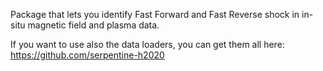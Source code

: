 Package that lets you identify Fast Forward and Fast Reverse shock in in-situ magnetic field and plasma data.

If you want to use also the data loaders, you can get them all here: https://github.com/serpentine-h2020

